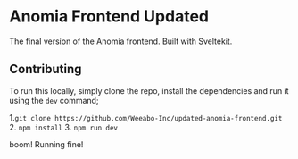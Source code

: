 # Anomia Frontend Updated

The final version of the Anomia frontend. Built with Sveltekit.

## Contributing
To run this locally, simply clone the repo, install the dependencies and run it using the `dev` command;

1.`git clone https://github.com/Weeabo-Inc/updated-anomia-frontend.git`
2. `npm install`
3. `npm run dev`

boom! Running fine!
